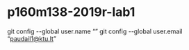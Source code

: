 # p160m138-2019r-lab1

git config --global user.name “<paulius dailidonis>”
git config --global user.email “<paudail1@ktu.lt>”
